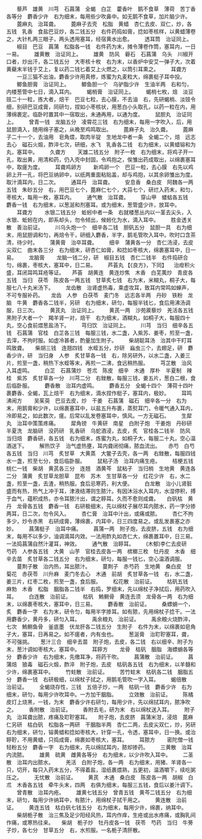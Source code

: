 <!-- { "loadSidebar": true } -->
　　藜芦　雄黄　川芎　石菖蒲　全蝎　白芷　藿香叶　鹅不食草　薄荷　苦丁香各等分　麝香少许　右为细末，每用些少吹鼻中。如无鹅不食草，加片脑少许。
　　蓖麻丸　治耳聋。
　　蓖麻子去壳　松脂　黄蜡　杏仁去皮、双仁，炒，各五钱　乳香　食盐巴豆炒，各二钱五分　右件药捣如膏，捻如枣核样，以黄蜡薄卷之，大针札两三眼子，两头透用塞耳，经宿黄水出愈。
　　透耳筒　治证同上。
　　椒目　巴豆　菖蒲　松脂各一钱　右件药为末，摊令薄卷作筒，塞耳内，一日一易。
　　雄黄散　治证同上。
　　雄黄　防风　礜石　石菖蒲　乌头　川椒开口者，炒出汗，各二钱五分　大枣核十枚　右为末，以香炉中安艾一弹子大，次着黄蘗末半钱于艾上，复以药二钱匕着艾上火燃之，以筒引耳熏之。
　　耳聋方
　　一豆三猫不出油，麝香少许用真修，炼蜜为丸麦粒大，绵裹梃子耳中投。
　　鲫鱼胆膏　治证同上。
　　鲫鱼胆一个　乌驴脂少许　生油半两　右和匀，内楼葱管中七日，滴入耳内。
　　蝎梢膏　治证同上。
　　蝎梢七枚，焙　淡豆豉二十一粒，拣大者，焙干　巴豆七粒，去心膜，不去油　右，先研蝎梢、淡豉令细，别研巴豆成膏，同研匀，捏如小枣核状，用葱白小头取孔，以药一粒在内，用薄绵裹定。临卧时置其中一宿取出，未通再用，以通为度。
　　鼠胆丸　治证同上。
　　曾青一钱　龙脑五分　凌霄花三钱　右为细末，每用一字吹入，后，用鼠胆滴入，随用绵子塞之，从晚至鸡鸣取出。
　　蓖麻子丸　治久聋。
　　蓖麻子二十一个，去油用　皂角煨，取肉半锭　生地龙中者一条　全蝎二个，焙　远志去心　磁石火煅，酢淬七次，研细，水飞　乳香各二钱　右为细末，以黄蜡镕和为丸，塞耳中。
　　久聋方
　　天雄二钱五分　附子一枚　右为细末，将鸡子开一孔，取出黄，用清和药，仍入壳中封固，令鸡抱之，俟雏出药成取出，以绵裹塞耳中，取瘥为度。
　　耳聋鸡卵方
　　新鸡卵一个　巴豆一粒，去心膜　右先以鸡卵上开一孔，将巴豆纳卵中，以纸两重面粘贴盖，却与鸡抱，以其余卵雏出为度。取汁滴耳内，日二次。
　　通耳丹　治耳聋。
　　安息香　桑白皮　阿魏各一两五钱　朱砂五分　右，用巴豆七个，蓖麻仁七个，大蒜七个，研烂入药末，和匀，枣核大，每用一枚，塞耳内。
　　通气散　治耳聋。
　　穿山甲　蝼蛄各五钱　麝香一钱　右为细末，以葱涎和剂塞耳。或为细末，葱管盛少许，放耳中。
　　耳聋方
　　水银二钱五分　蚯蚓中者一条　右就楼葱丛内以一茎去尖头，入水银、蚯蚓在内，即系却头，勿令倾出，候蚓化为水，滴入耳中。
　　胜金透关散　善治前证。
　　川乌头炮一个　细辛各二钱　胆矾五分　鼠胆一具　右为细末，用鼠胆调和匀，再焙令干，研细入麝香，半字，鹅毛管吹入耳中。吹时口含茶清，待少时。
　　蒲黄膏　治卒耳聋。
　　细辛　蒲黄各一分　杏仁汤浸，去皮尖双仁　曲末各三分　右为细末，研杏仁如膏，和捻如枣核大，绵裹塞耳中，日一易。
　　龙脑膏
　　龙脑一钱二分，研　椒目五钱　杏仁二钱半　右件捣研合匀，绵裹，枣核大，塞耳中，日二易。
　　芦荟丸 【《良方》，下同】 　治疳积火盛，耳闭耳鸣耳疮等证。　　芦荟　胡黄连　黄连炒焦　木香　白芜荑炒　青皮各五钱　当归　茯苓　陈皮各一两五钱　甘草炙七钱　右为末，米糊丸，桐子大，每服七八十丸米汤下。
　　龙齿散　治肾虚热毒，乘虚攻耳，致耳内常鸣如蝉声，不可专服补药。　　龙齿　人参　白茯苓　麦门冬　远志各半两　丹砂　铁粉　龙脑　牛黄　麝香各二钱半，另研　右为细末，研匀，每服半钱匕，食后用沸汤调服，日三次。
　　黄芪丸　治证同上。
　　黄芪一两　沙苑蒺藜炒　羌活各五钱　黑附子大者一个　羯羊肾一对，焙干　右为细末，酒糊丸，如桐子大，每服四十丸，空心食前煨葱盐汤下。
　　芎归饮　治证同上。
　　川芎　当归　细辛各五钱　石菖蒲　官桂　白芷各三钱　每服三钱，水二盏，入紫苏、姜枣，煎至一盏，去滓，不拘时服。如虚冷甚者，酌量加生附子。
　　柴胡聪耳汤　治其中干盯耳鸣致聋。　　柴胡三钱　连翘四钱　水蛭五分，炒研　蝱虫三个，去翅足，研　麝香少许，研　当归身　人参　炙甘草各一钱　右，除另研外，以水二盏，入姜三片，煎至一盏，稍热下水蛭等末，再煎一二沸，食远稍热服。
　　芎芷散　治风入耳虚鸣。
　　白芷　石菖蒲炒　苍朮　陈皮　细辛　木通　厚朴　半夏制　辣桂　紫苏　炙甘草各一分　川芎二分　右銼散，每服三钱，姜五片，葱白二根，食后临卧服。
　　麝香散　治耳内虚鸣。
　　麝香五分　全蝎十四个　薄荷十四叶裹麝香、全蝎，瓦上焙干　右为细末，滴水捏作梃子，塞耳内，极妙。
　　耳鸣沸闹方
　　吴茱萸　巴豆去皮，炒　干姜　石菖蒲　磁石　细辛各一分　右为末，用鹅膏和少许，以绵裹塞耳中，以盐五升布裹，蒸熨耳门，令暖气通入耳内，冷即易之，如此数次，瘥。后常以乱发卷塞耳中，慎风。一方无磁石。
　　生犀丸　治耳中策策疼痛。
　　犀角镑　牛黄研　南星　白附子炮　干姜炮　丹砂研　半夏洗　龙脑研　没药研　乳香研　乌蛇酒浸，去皮，炙　官桂各二钱半　防风　当归焙　麝香研，各五钱　右为细末，炼蜜为丸，如桐子大，每服二十丸，空心温酒送下。
　　解热饮子　治气虚热壅，耳内聋闭彻痛，脓血流出。　　赤芍　白芍各五钱　当归　川芎　炙甘草　大黄蒸　大鳖子去壳，各一两　右銼散，每服四钱水一盏，煎至七分，食后临卧服。
　　鼠粘子汤　治耳内痛生疮。
　　桔梗五钱　桃仁一钱　柴胡　黄芪各三分　连翘　酒黄芩　鼠粘子　当归梢　生地黄　黄连各二分　蒲黄　炙甘草龙胆草　昆布　苏木　生甘草各一分　红花少许　右，水二盏，煎至一盏，去渣，稍热服。食后忌寒药，利大便。
　　白龙散　治小儿肾脏盛而有热，热气上冲于耳，津液结滞则生脓汁。有因沐浴水入耳内，水湿停积，搏于血气，蕴积成热，亦令耳脓汁出，谓之聤耳。久而不愈则成聋。　　白矾枯　黄丹　龙骨各五钱　麝香一钱　右研极细末，先以绵杖子展尽耳内脓水，药一字分掺两耳，日二次，勿令风入。
　　杏仁膏　治耳中汁出，或痛或脓。
　　杏仁不拘多少，炒令赤黑　右研成膏，薄绵裹，内耳中，日三四度易之。或乱发裹塞之亦妙。
　　菖蒲梃子　治耳中痛。
　　菖蒲一两　附子炮，去皮脐，五钱　右为细末，每用不以多少，油调滴耳内效。一法用酢丸如杏仁大，绵裹置耳中，日三易。一法捣菖蒲自然汁灌耳，神效。
　　通气散　治聤耳。
　　(木郁)李仁去皮研　芍药　人参各五钱　大黄　山芋　官桂去皮各一两　槟榔三枚　牡丹皮　木香　细辛去苗　炙甘草各二钱五分　右为细末，研匀，每服一钱匕，空心温酒调服。
　　蔓荆子散　治内热，耳出脓汁。
　　蔓荆子　赤芍药　生地黄　桑白皮　甘菊花　赤茯苓　川升麻　麦门冬去心　木通　前胡　炙甘草各一钱　右，水二盏，姜三片，红枣二枚，煎至一盏，食后服。
　　松花散　治前证。
　　枯矾五钱　麻勃　木香　松脂　胭脂各二钱半　右捣，罗细末，先以绵杖子净拭后，用药吹入耳。
　　白连散　治前证。
　　枯矾　鰞鲗骨　黄连去须　龙骨各一两　右为细末，以绵裹枣核大，塞耳中，日三易。
　　麝香散　治前证。
　　桑螵蛸一个，炙　麝香一字　右为末，研令匀，每用半字掺耳。如有脓，先用绵杖子捻干。一法用麝香少，黄丹多，研匀入耳。
　　禹余粮丸　治前证。
　　禹余粮火烧酢淬，七次　鰞鲗鱼骨　釜底墨　伏龙肝各二钱五分　生附子　右件为末，以绵裹如皂角子大，塞耳，日再易之。如不瘥者，内有虫也。
　　葱涎膏　治耵聍塞耳，聋，不可强挑。　　葱汁三合　细辛去苗　附子炮，去皮，各二钱　右以细辛、附子为末，葱汁调如枣核大，塞耳中。
　　耳聤方
　　龙骨　枯矾　胭脂　海螵蛸各等分　麝香少许　右为细末，先缴耳净，将药干吹。
　　菖蒲散　治前证。
　　菖蒲焙　狼毒　磁石火煅，酢淬　附子炮，去皮　枯矾各五钱　右为细末，以羊髓和少许，绵裹塞耳中。
　　竹蛀散　治前证。
　　苦竹蛀末　枯矾各二钱　胭脂五分　麝香一钱　右研极细，以绵杖子拭之，用鹅毛管吹一字入耳。
　　蝎倍散　治前证。
　　全蝎烧存性，三钱　五倍子炒，一两　枯矾一钱　麝香少许　右为细末，研匀，每用少许吹耳中。一方加干胭脂。
　　立效散　治前证。
　　陈橘皮灯上烧黑，一钱，为末　麝香少许右研匀，每用少许，先以绵拭耳内，脓净吹之。
　　香附散　治前证。
　　香附去毛，研为末　右以绵杖送入耳。
　　附子丸　治耳聋出脓，疼痛及耵聍塞耳。　　附子炮，去皮脐　菖蒲米泔，浸焙　蓖麻仁另研　枯白矾　松脂各一两研　干胭脂半两　杏仁二两，去皮尖双仁，炒，另研　右为细末，研匀，镕黄蜡和捻如枣核大，针穿一孔，令透，塞耳中，日一换。或治聤聍，不用黄蜡，只捣成膏，绵裹如枣核大，塞耳。
　　耳脓方
　　密陀僧一钱　轻粉五分　麝香一字　右为细末，先以绵拭耳内，脓却掺药。
　　三黄散　治耳内流脓。
　　雄黄　硫黄　雌黄各等分　右为细末，以少许吹入耳中。
　　二圣散　治耳内出脓水。
　　羌活　白附子炮，各一两　右为细末，用猪、羊肾各一只，切开，每只入药末五分，不得着盐，湿纸裹煨熟，五更初，温酒嚼下，续吃粥压之。
　　无忧散　治前证。
　　黄芪　木通　桑白皮　陈皮各一两　胡椒　白朮　木香各五钱　牵牛头末，四两　右俱为细末，每服三五钱，食后以姜汁调下。
　　曾青散　治耳内疮。
　　雄黄七钱五分　曾青五钱　黄芩二钱五分　右为细末，研匀，每用少许纳耳中，有脓汁，用绵杖子拭干用之。
　　黄连散　治前证。
　　黄连五钱　枯白矾七钱五分　右为细末，每用少许，绵裹，纳耳中。
　　柴胡栀子散　治三焦及足少阳经风热，耳内作痒，生疮或出水疼痛，或胸乳间作痛，或寒热往来。　　柴胡　栀子炒　牡丹皮各一钱　茯苓　芍药　当归　牛蒡子炒，各七分　甘草五分　右，水煎服。一名栀子清肝散。
